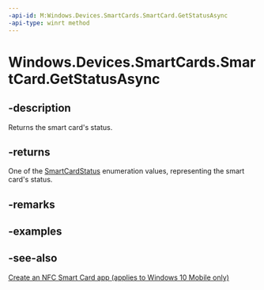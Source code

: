```yaml
---
-api-id: M:Windows.Devices.SmartCards.SmartCard.GetStatusAsync
-api-type: winrt method
---
```


<!-- Method syntax
public Windows.Foundation.IAsyncOperation<Windows.Devices.SmartCards.SmartCardStatus> GetStatusAsync()
-->

# Windows.Devices.SmartCards.SmartCard.GetStatusAsync

## -description
Returns the smart card's status.

## -returns
One of the [SmartCardStatus](smartcardstatus.md) enumeration values, representing the smart card's status.

## -remarks

## -examples

## -see-also
[Create an NFC Smart Card app (applies to Windows 10 Mobile only)](/windows/uwp/devices-sensors/host-card-emulation)
